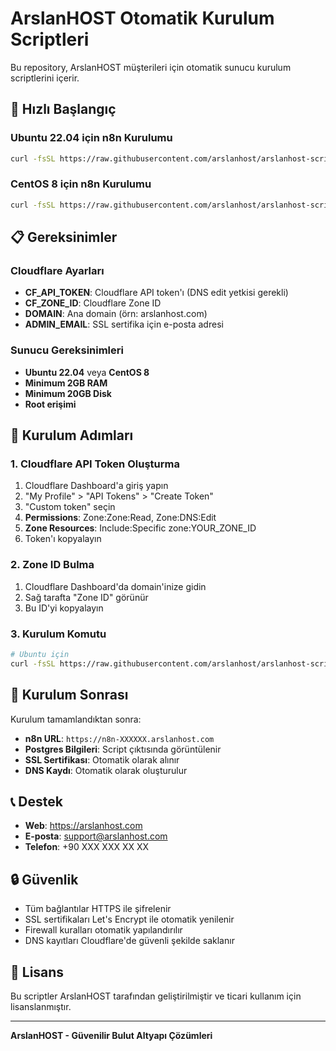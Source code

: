 # ArslanHOST Otomatik Kurulum Scriptleri

Bu repository, ArslanHOST müşterileri için otomatik sunucu kurulum scriptlerini içerir.

## 🚀 Hızlı Başlangıç

### Ubuntu 22.04 için n8n Kurulumu

```bash
curl -fsSL https://raw.githubusercontent.com/arslanhost/arslanhost-scripts/main/install-ubuntu-2204.sh | bash -c 'CF_API_TOKEN="YOUR_TOKEN" CF_ZONE_ID="YOUR_ZONE_ID" DOMAIN="arslanhost.com" ADMIN_EMAIL="admin@arslanhost.com" bash'
```

### CentOS 8 için n8n Kurulumu

```bash
curl -fsSL https://raw.githubusercontent.com/arslanhost/arslanhost-scripts/main/install-centos.sh | bash -c 'CF_API_TOKEN="YOUR_TOKEN" CF_ZONE_ID="YOUR_ZONE_ID" DOMAIN="arslanhost.com" ADMIN_EMAIL="admin@arslanhost.com" bash'
```

## 📋 Gereksinimler

### Cloudflare Ayarları
- **CF_API_TOKEN**: Cloudflare API token'ı (DNS edit yetkisi gerekli)
- **CF_ZONE_ID**: Cloudflare Zone ID
- **DOMAIN**: Ana domain (örn: arslanhost.com)
- **ADMIN_EMAIL**: SSL sertifika için e-posta adresi

### Sunucu Gereksinimleri
- **Ubuntu 22.04** veya **CentOS 8**
- **Minimum 2GB RAM**
- **Minimum 20GB Disk**
- **Root erişimi**

## 🔧 Kurulum Adımları

### 1. Cloudflare API Token Oluşturma
1. Cloudflare Dashboard'a giriş yapın
2. "My Profile" > "API Tokens" > "Create Token"
3. "Custom token" seçin
4. **Permissions**: Zone:Zone:Read, Zone:DNS:Edit
5. **Zone Resources**: Include:Specific zone:YOUR_ZONE_ID
6. Token'ı kopyalayın

### 2. Zone ID Bulma
1. Cloudflare Dashboard'da domain'inize gidin
2. Sağ tarafta "Zone ID" görünür
3. Bu ID'yi kopyalayın

### 3. Kurulum Komutu
```bash
# Ubuntu için
curl -fsSL https://raw.githubusercontent.com/arslanhost/arslanhost-scripts/main/install-ubuntu-2204.sh | bash -c 'CF_API_TOKEN="i9lP2M08ntTBfC0bjIYvGQdlngKPfnysr2Wji5zG" CF_ZONE_ID="0da2c757ba323937e90946c808ce8329" DOMAIN="arslanhost.com" ADMIN_EMAIL="admin@arslanhost.com" bash'
```

## 🎯 Kurulum Sonrası

Kurulum tamamlandıktan sonra:
- **n8n URL**: `https://n8n-XXXXXX.arslanhost.com`
- **Postgres Bilgileri**: Script çıktısında görüntülenir
- **SSL Sertifikası**: Otomatik olarak alınır
- **DNS Kaydı**: Otomatik olarak oluşturulur

## 📞 Destek

- **Web**: https://arslanhost.com
- **E-posta**: support@arslanhost.com
- **Telefon**: +90 XXX XXX XX XX

## 🔒 Güvenlik

- Tüm bağlantılar HTTPS ile şifrelenir
- SSL sertifikaları Let's Encrypt ile otomatik yenilenir
- Firewall kuralları otomatik yapılandırılır
- DNS kayıtları Cloudflare'de güvenli şekilde saklanır

## 📝 Lisans

Bu scriptler ArslanHOST tarafından geliştirilmiştir ve ticari kullanım için lisanslanmıştır.

---

**ArslanHOST - Güvenilir Bulut Altyapı Çözümleri**
